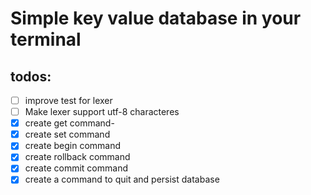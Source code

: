 # Simple key value database in your terminal

## todos:

- [ ] improve test for lexer
- [ ] Make lexer support utf-8 characteres
- [x] create get command-
- [x] create set command
- [x] create begin command
- [x] create rollback command
- [x] create commit command
- [x] create a command to quit and persist database
